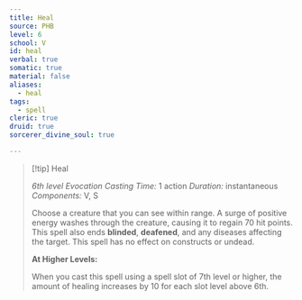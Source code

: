 ```yaml
---
title: Heal
source: PHB
level: 6
school: V
id: heal
verbal: true
somatic: true
material: false
aliases:
  - heal
tags:
  - spell
cleric: true
druid: true
sorcerer_divine_soul: true

---
```

>[!tip] Heal
>
> *6th level Evocation*
> *Casting Time:* 1 action
> *Duration:* instantaneous
> *Components:* V, S
>
>Choose a creature that you can see within range. A surge of positive energy washes through the creature, causing it to regain 70 hit points. This spell also ends **blinded**, **deafened**, and any diseases affecting the target. This spell has no effect on constructs or undead.
>
>**At Higher Levels:**
>
>When you cast this spell using a spell slot of 7th level or higher, the amount of healing increases by 10 for each slot level above 6th.
>

